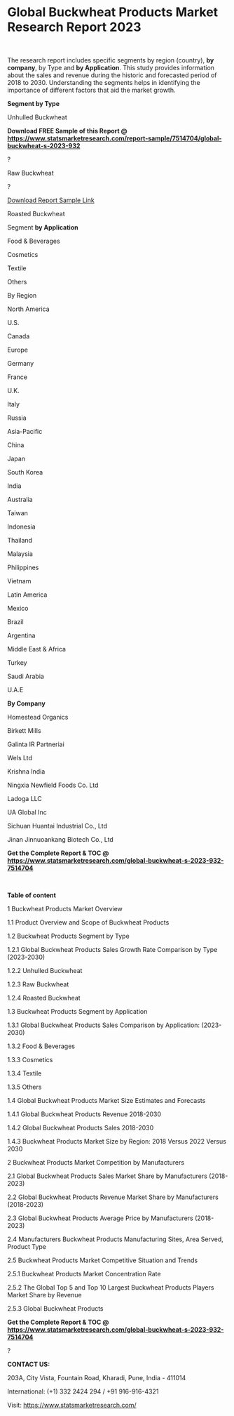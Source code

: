 <h1>Global Buckwheat Products Market Research Report 2023</h1><br/><p>The research report includes specific segments by region (country), <strong>by company</strong>, by Type and <strong>by Application</strong>. This study provides information about the sales and revenue during the historic and forecasted period of 2018 to 2030. Understanding the segments helps in identifying the importance of different factors that aid the market growth.</p>
 
 
 
 <p><strong>Segment by Type</strong></p>
 
 
 
 <p>Unhulled Buckwheat</p>
 
 
 
 <div><b>Download FREE Sample of this Report @ <a href="https://www.statsmarketresearch.com/download-free-sample/7514704/global-buckwheat-s-2023-932">https://www.statsmarketresearch.com/report-sample/7514704/global-buckwheat-s-2023-932</a></b></div>
 
 
 
 <p>? </p>
 
 
 
 <p>Raw Buckwheat</p>
 
 
 
 <p>? </p>
 
 
 
 <p><a href="https://www.statsmarketresearch.com/download-free-sample/7514704/global-buckwheat-s-2023-932">Download Report Sample Link</a></p>
 
 
 
 <p>Roasted Buckwheat</p>
 
 
 
 <p>Segment <strong>by Application</strong></p>
 
 
 
 <p>Food & Beverages</p>
 
 
 
 <p>Cosmetics</p>
 
 
 
 <p>Textile</p>
 
 
 
 <p>Others</p>
 
 
 
 <p>By Region</p>
 
 
 
 <p>North America</p>
 
 
 
 <p>U.S.</p>
 
 
 
 <p>Canada</p>
 
 
 
 <p>Europe</p>
 
 
 
 <p>Germany</p>
 
 
 
 <p>France</p>
 
 
 
 <p>U.K.</p>
 
 
 
 <p>Italy</p>
 
 
 
 <p>Russia</p>
 
 
 
 <p>Asia-Pacific</p>
 
 
 
 <p>China</p>
 
 
 
 <p>Japan</p>
 
 
 
 <p>South Korea</p>
 
 
 
 <p>India</p>
 
 
 
 <p>Australia</p>
 
 
 
 <p>Taiwan</p>
 
 
 
 <p>Indonesia</p>
 
 
 
 <p>Thailand</p>
 
 
 
 <p>Malaysia</p>
 
 
 
 <p>Philippines</p>
 
 
 
 <p>Vietnam</p>
 
 
 
 <p>Latin America</p>
 
 
 
 <p>Mexico</p>
 
 
 
 <p>Brazil</p>
 
 
 
 <p>Argentina</p>
 
 
 
 <p>Middle East & Africa</p>
 
 
 
 <p>Turkey</p>
 
 
 
 <p>Saudi Arabia</p>
 
 
 
 <p>U.A.E</p>
 
 
 
 <p><strong>By Company</strong></p>
 
 
 
 <p>Homestead Organics</p>
 
 
 
 <p>Birkett Mills</p>
 
 
 
 <p>Galinta IR Partneriai</p>
 
 
 
 <p>Wels Ltd</p>
 
 
 
 <p>Krishna India</p>
 
 
 
 <p>Ningxia Newfield Foods Co. Ltd</p>
 
 
 
 <p>Ladoga LLC</p>
 
 
 
 <p>UA Global Inc</p>
 
 
 
 <p>Sichuan Huantai Industrial Co., Ltd</p>
 
 
 
 <p>Jinan Jinnuoankang Biotech Co., Ltd</p>
 
 
 
 <div><b>Get the Complete Report & TOC @ <a href="https://www.statsmarketresearch.com/global-buckwheat-s-2023-932-7514704">https://www.statsmarketresearch.com/global-buckwheat-s-2023-932-7514704</a></b></div>
 
 
 
 <p><br />
 
 <b>Table of content</b></p>
 
 
 
 <p>1 Buckwheat Products Market Overview<br />
 
 1.1 Product Overview and Scope of Buckwheat Products<br />
 
 1.2 Buckwheat Products Segment by Type<br />
 
 1.2.1 Global Buckwheat Products Sales Growth Rate Comparison by Type (2023-2030)<br />
 
 1.2.2 Unhulled Buckwheat<br />
 
 1.2.3 Raw Buckwheat<br />
 
 1.2.4 Roasted Buckwheat<br />
 
 1.3 Buckwheat Products Segment by Application<br />
 
 1.3.1 Global Buckwheat Products Sales Comparison by Application: (2023-2030)<br />
 
 1.3.2 Food & Beverages<br />
 
 1.3.3 Cosmetics<br />
 
 1.3.4 Textile<br />
 
 1.3.5 Others<br />
 
 1.4 Global Buckwheat Products Market Size Estimates and Forecasts<br />
 
 1.4.1 Global Buckwheat Products Revenue 2018-2030<br />
 
 1.4.2 Global Buckwheat Products Sales 2018-2030<br />
 
 1.4.3 Buckwheat Products Market Size by Region: 2018 Versus 2022 Versus 2030<br />
 
 2 Buckwheat Products Market Competition by Manufacturers<br />
 
 2.1 Global Buckwheat Products Sales Market Share by Manufacturers (2018-2023)<br />
 
 2.2 Global Buckwheat Products Revenue Market Share by Manufacturers (2018-2023)<br />
 
 2.3 Global Buckwheat Products Average Price by Manufacturers (2018-2023)<br />
 
 2.4 Manufacturers Buckwheat Products Manufacturing Sites, Area Served, Product Type<br />
 
 2.5 Buckwheat Products Market Competitive Situation and Trends<br />
 
 2.5.1 Buckwheat Products Market Concentration Rate<br />
 
 2.5.2 The Global Top 5 and Top 10 Largest Buckwheat Products Players Market Share by Revenue<br />
 
 2.5.3 Global Buckwheat Products</p>
 
 
 
 <div><b>Get the Complete Report & TOC @ <a href="https://www.statsmarketresearch.com/global-buckwheat-s-2023-932-7514704">https://www.statsmarketresearch.com/global-buckwheat-s-2023-932-7514704</a></b></div>
 
 
 
 <p>? </p>
 
 
 
 <p><b>CONTACT US:</b><br />
 
 203A, City Vista, Fountain Road, Kharadi, Pune, India - 411014<br />
 
 International: (+1) 332 2424 294 / +91 916-916-4321<br />
 
 Visit: <a href="https://www.statsmarketresearch.com/">https://www.statsmarketresearch.com/</a></p>